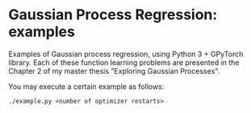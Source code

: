 # Gaussian Process Regression: examples

Examples of Gaussian process regression, using Python 3 + GPyTorch library. Each of these function learning problems are presented in the Chapter 2 of my master thesis "Exploring Gaussian Processes".

You may execute a certain example as follows:

`./example.py <number of optimizer restarts>`




